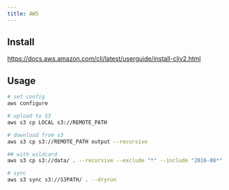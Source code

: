 ```yaml
---
title: AWS
---
```


## Install
https://docs.aws.amazon.com/cli/latest/userguide/install-cliv2.html

## Usage
```bash
# set config
aws configure

# upload to S3
aws s3 cp LOCAL s3://REMOTE_PATH

# download from s3
aws s3 cp s3://REMOTE_PATH output --recursive

## with wildcard
aws s3 cp s3://data/ . --recursive --exclude "*" --include "2016-08*"

# sync
aws s3 sync s3://S3PATH/ . --dryrun
```
